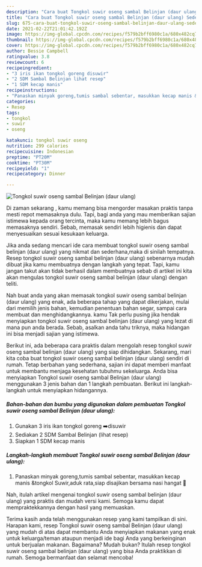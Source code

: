 ```yaml
---
description: "Cara buat Tongkol suwir oseng sambal Belinjan (daur ulang) Sederhana dan Mudah Dibuat"
title: "Cara buat Tongkol suwir oseng sambal Belinjan (daur ulang) Sederhana dan Mudah Dibuat"
slug: 675-cara-buat-tongkol-suwir-oseng-sambal-belinjan-daur-ulang-sederhana-dan-mudah-dibuat
date: 2021-02-22T21:01:42.192Z
image: https://img-global.cpcdn.com/recipes/f579b2bff6980c1a/680x482cq70/tongkol-suwir-oseng-sambal-belinjan-daur-ulang-foto-resep-utama.jpg
thumbnail: https://img-global.cpcdn.com/recipes/f579b2bff6980c1a/680x482cq70/tongkol-suwir-oseng-sambal-belinjan-daur-ulang-foto-resep-utama.jpg
cover: https://img-global.cpcdn.com/recipes/f579b2bff6980c1a/680x482cq70/tongkol-suwir-oseng-sambal-belinjan-daur-ulang-foto-resep-utama.jpg
author: Bessie Campbell
ratingvalue: 3.8
reviewcount: 6
recipeingredient:
- "3 iris ikan tongkol goreng disuwir"
- "2 SDM Sambal Belinjan lihat resep"
- "1 SDM kecap manis"
recipeinstructions:
- "Panaskan minyak goreng,tumis sambal sebentar, masukkan kecap manis &amp;tongkol Suwir,aduk rata,siap disajikan bersama nasi hangat 🤤"
categories:
- Resep
tags:
- tongkol
- suwir
- oseng

katakunci: tongkol suwir oseng 
nutrition: 299 calories
recipecuisine: Indonesian
preptime: "PT20M"
cooktime: "PT30M"
recipeyield: "1"
recipecategory: Dinner

---
```



![Tongkol suwir oseng sambal Belinjan (daur ulang)](https://img-global.cpcdn.com/recipes/f579b2bff6980c1a/680x482cq70/tongkol-suwir-oseng-sambal-belinjan-daur-ulang-foto-resep-utama.jpg)

Di zaman  sekarang , kamu memang bisa mengorder masakan praktis tanpa mesti repot memasaknya dulu. Tapi, bagi anda yang mau memberikan sajian istimewa kepada orang tercinta, maka kamu memang lebih bagus memasaknya sendiri. Sebab, memasak sendiri lebih higienis dan dapat menyesuaikan sesuai kesukaan keluarga.

Jika anda sedang mencari ide cara membuat tongkol suwir oseng sambal belinjan (daur ulang) yang nikmat dan sederhana,maka di sinilah tempatnya. Resep tongkol suwir oseng sambal belinjan (daur ulang)  sebenarnya mudah dibuat jika kamu membuatnya dengan langkah yang tepat. Tapi, kamu jangan takut akan tidak berhasil dalam membuatnya 
sebab di artikel ini kita akan mengulas tongkol suwir oseng sambal belinjan (daur ulang) dengan teliti.  



Nah buat anda yang akan memasak tongkol suwir oseng sambal belinjan (daur ulang) yang enak, ada beberapa tahap yang dapat dikerjakan, mulai dari memilih jenis bahan, kemudian penentuan bahan segar, sampai cara membuat dan menghidangkannya. kamu Tak perlu pusing jika hendak menyiapkan tongkol suwir oseng sambal belinjan (daur ulang) yang lezat di mana pun anda berada. Sebab, asalkan anda  tahu triknya, maka hidangan ini bisa menjadi sajian yang istimewa.

Berikut ini, ada beberapa cara praktis  dalam mengolah resep tongkol suwir oseng sambal belinjan (daur ulang) yang siap dihidangkan. Sekarang, mari kita coba buat tongkol suwir oseng sambal belinjan (daur ulang) sendiri di rumah. Tetap berbahan yang sederhana, sajian ini dapat memberi manfaat untuk membantu menjaga kesehatan tubuhmu sekeluarga. Anda bisa menyiapkan Tongkol suwir oseng sambal Belinjan (daur ulang) menggunakan 3 jenis bahan dan 1 langkah pembuatan. Berikut ini langkah-langkah untuk menyiapkan hidangannya.

<!--inarticleads1-->

##### Bahan-bahan dan bumbu yang digunakan dalam pembuatan Tongkol suwir oseng sambal Belinjan (daur ulang):

1. Gunakan 3 iris ikan tongkol goreng ➡️disuwir
1. Sediakan 2 SDM Sambal Belinjan (lihat resep)
1. Siapkan 1 SDM kecap manis




<!--inarticleads2-->

##### Langkah-langkah membuat Tongkol suwir oseng sambal Belinjan (daur ulang):

1. Panaskan minyak goreng,tumis sambal sebentar, masukkan kecap manis &amp;tongkol Suwir,aduk rata,siap disajikan bersama nasi hangat 🤤




Nah, itulah artikel mengenai  tongkol suwir oseng sambal belinjan (daur ulang)  yang praktis dan mudah versi kami. Semoga kamu dapat mempraktekkannya dengan hasil yang memuaskan. 

Terima kasih anda telah menggunakan resep yang kami tampilkan di sini. Harapan kami, resep  Tongkol suwir oseng sambal Belinjan (daur ulang) yang mudah di atas dapat membantu Anda menyiapkan makanan yang enak untuk keluarga/teman ataupun menjadi ide bagi Anda yang berkeinginan untuk berjualan makanan. Bagaimana? Mudah bukan? Itulah resep tongkol suwir oseng sambal belinjan (daur ulang) yang bisa Anda praktikkan di rumah. Semoga bermanfaat dan selamat mencoba!

